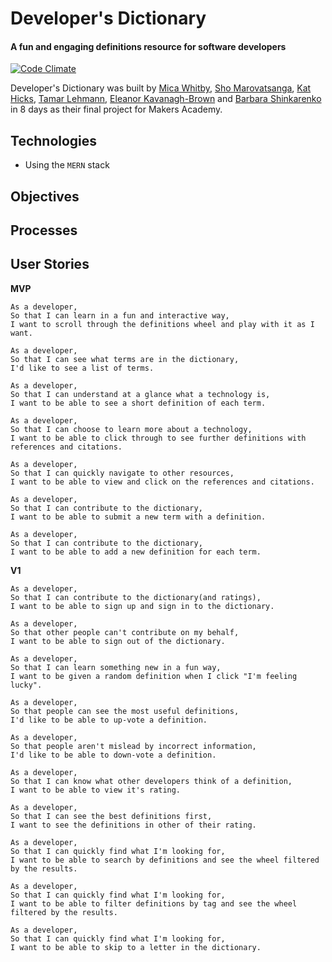 # Developer's Dictionary

#### A fun and engaging definitions resource for software developers

[![Code Climate](https://codeclimate.com/github/KatHicks/developers-dictionary/badges/gpa.svg)](https://codeclimate.com/github/KatHicks/developers-dictionary)

Developer's Dictionary was built by [Mica Whitby](https://github.com/MicaW), [Sho Marovatsanga](https://github.com/Taziva), [Kat Hicks](https://github.com/KatHicks), [Tamar Lehmann](https://github.com/tamarlehmann), [Eleanor Kavanagh-Brown](https://github.com/bnzene) and [Barbara Shinkarenko](https://github.com/varvarra) in 8 days as their final project for Makers Academy.

## Technologies

- Using the `MERN` stack

## Objectives

## Processes

## User Stories

**MVP**

```
As a developer,
So that I can learn in a fun and interactive way,
I want to scroll through the definitions wheel and play with it as I want.

As a developer,
So that I can see what terms are in the dictionary,
I'd like to see a list of terms.

As a developer,
So that I can understand at a glance what a technology is,
I want to be able to see a short definition of each term.

As a developer,
So that I can choose to learn more about a technology,
I want to be able to click through to see further definitions with references and citations.

As a developer,
So that I can quickly navigate to other resources,
I want to be able to view and click on the references and citations.

As a developer,
So that I can contribute to the dictionary,
I want to be able to submit a new term with a definition.

As a developer,
So that I can contribute to the dictionary,
I want to be able to add a new definition for each term.
```

**V1**

```
As a developer,
So that I can contribute to the dictionary(and ratings),
I want to be able to sign up and sign in to the dictionary.

As a developer,
So that other people can't contribute on my behalf,
I want to be able to sign out of the dictionary.

As a developer,
So that I can learn something new in a fun way,
I want to be given a random definition when I click "I'm feeling lucky".

As a developer,
So that people can see the most useful definitions,
I'd like to be able to up-vote a definition.

As a developer,
So that people aren't mislead by incorrect information,
I'd like to be able to down-vote a definition.

As a developer,
So that I can know what other developers think of a definition,
I want to be able to view it's rating.

As a developer,
So that I can see the best definitions first,
I want to see the definitions in other of their rating.

As a developer,
So that I can quickly find what I'm looking for,
I want to be able to search by definitions and see the wheel filtered by the results.

As a developer,
So that I can quickly find what I'm looking for,
I want to be able to filter definitions by tag and see the wheel filtered by the results.

As a developer,
So that I can quickly find what I'm looking for,
I want to be able to skip to a letter in the dictionary.

```
